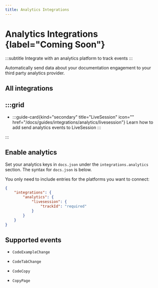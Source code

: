 ```yaml
---
title: Analytics Integrations
---
```


# Analytics Integrations {label="Coming Soon"}
:::subtitle
Integrate with an analytics platform to track events
:::

Automatically send data about your documentation engagement to your third party analytics provider.

## All integrations
:::grid
- 
  - 
    :::guide-card{kind="secondary" title="LiveSession" icon="<Icon name='code'/>" href="/docs/guides/integrations/analytics/livesession"}
    Learn how to add send analytics events to LiveSession
    :::

:::


## Enable analytics
Set your analytics keys in `docs.json` under the `integrations.analytics` section. 
The syntax for `docs.json` is below.

You only need to include entries for the platforms you want to connect:

```json xyd.json
{
    "integrations": {
        "analytics": {
            "livesession": {
                "trackId": "required"
            }
        }
    }
}
```

## Supported events
* `CodeExampleChange`

*  `CodeTabChange`

*  `CodeCopy`

*  `CopyPage`